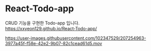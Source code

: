 # React-Todo-app
CRUD 기능을 구현한 Todo-app 입니다.  
https://xxyeon129.github.io/React-Todo-app/  
  
  

https://user-images.githubusercontent.com/102347529/207254963-3977a45f-f58e-42e2-9b07-82c1cead61d5.mov

